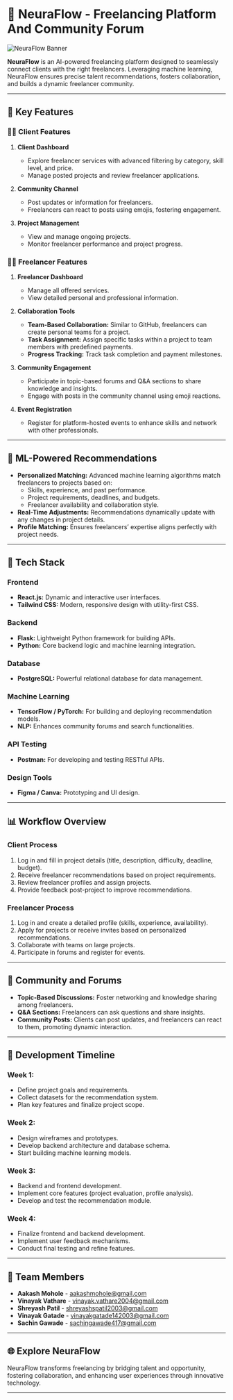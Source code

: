 

# 🌟 **NeuraFlow - Freelancing Platform And Community Forum**

![NeuraFlow Banner](https://sp-ao.shortpixel.ai/client/to_auto,q_glossy,ret_img,w_1024,h_427/https://pianalytix.com/wp-content/uploads/2020/11/Recommendation-Systems-1024x427.jpg)

**NeuraFlow** is an AI-powered freelancing platform designed to seamlessly connect clients with the right freelancers. Leveraging machine learning, NeuraFlow ensures precise talent recommendations, fosters collaboration, and builds a dynamic freelancer community.

---


## 🚀 **Key Features**

### 🧑‍💼 **Client Features**
1. **Client Dashboard**  
   - Explore freelancer services with advanced filtering by category, skill level, and price.
   - Manage posted projects and review freelancer applications.

2. **Community Channel**  
   - Post updates or information for freelancers.  
   - Freelancers can react to posts using emojis, fostering engagement.

3. **Project Management**  
   - View and manage ongoing projects.  
   - Monitor freelancer performance and project progress.

### 🧑‍💻 **Freelancer Features**
1. **Freelancer Dashboard**  
   - Manage all offered services.  
   - View detailed personal and professional information.  

2. **Collaboration Tools**  
   - **Team-Based Collaboration:** Similar to GitHub, freelancers can create personal teams for a project.  
   - **Task Assignment:** Assign specific tasks within a project to team members with predefined payments.  
   - **Progress Tracking:** Track task completion and payment milestones.  

3. **Community Engagement**  
   - Participate in topic-based forums and Q&A sections to share knowledge and insights.  
   - Engage with posts in the community channel using emoji reactions.  

4. **Event Registration**  
   - Register for platform-hosted events to enhance skills and network with other professionals.  

---

## 🧠 **ML-Powered Recommendations**
- **Personalized Matching:** Advanced machine learning algorithms match freelancers to projects based on:  
  - Skills, experience, and past performance.  
  - Project requirements, deadlines, and budgets.  
  - Freelancer availability and collaboration style.  
- **Real-Time Adjustments:** Recommendations dynamically update with any changes in project details.  
- **Profile Matching:** Ensures freelancers’ expertise aligns perfectly with project needs.  

---

## 🔧 **Tech Stack**

### **Frontend**
- **React.js:** Dynamic and interactive user interfaces.  
- **Tailwind CSS:** Modern, responsive design with utility-first CSS.  

### **Backend**
- **Flask:** Lightweight Python framework for building APIs.  
- **Python:** Core backend logic and machine learning integration.  

### **Database**
- **PostgreSQL:** Powerful relational database for data management.  

### **Machine Learning**
- **TensorFlow / PyTorch:** For building and deploying recommendation models.  
- **NLP:** Enhances community forums and search functionalities.  

### **API Testing**
- **Postman:** For developing and testing RESTful APIs.  

### **Design Tools**
- **Figma / Canva:** Prototyping and UI design.  

---

## 📊 **Workflow Overview**

### **Client Process**
1. Log in and fill in project details (title, description, difficulty, deadline, budget).  
2. Receive freelancer recommendations based on project requirements.  
3. Review freelancer profiles and assign projects.  
4. Provide feedback post-project to improve recommendations.  

### **Freelancer Process**
1. Log in and create a detailed profile (skills, experience, availability).  
2. Apply for projects or receive invites based on personalized recommendations.  
3. Collaborate with teams on large projects.  
4. Participate in forums and register for events.  

---

## 💬 **Community and Forums**
- **Topic-Based Discussions:** Foster networking and knowledge sharing among freelancers.  
- **Q&A Sections:** Freelancers can ask questions and share insights.  
- **Community Posts:** Clients can post updates, and freelancers can react to them, promoting dynamic interaction.  

---

## 📆 **Development Timeline**

### **Week 1:**  
- Define project goals and requirements.  
- Collect datasets for the recommendation system.  
- Plan key features and finalize project scope.  

### **Week 2:**  
- Design wireframes and prototypes.  
- Develop backend architecture and database schema.  
- Start building machine learning models.  

### **Week 3:**  
- Backend and frontend development.  
- Implement core features (project evaluation, profile analysis).  
- Develop and test the recommendation module.  

### **Week 4:**  
- Finalize frontend and backend development.  
- Implement user feedback mechanisms.  
- Conduct final testing and refine features.  

---

## 👥 **Team Members**
- **Aakash Mohole** - aakashmohole@gmail.com  
- **Vinayak Vathare** - vinayak.vathare2004@gmail.com  
- **Shreyash Patil** - shreyashspatil2003@gmail.com  
- **Vinayak Gatade** - vinayakgatade142003@gmail.com  
- **Sachin Gawade** - sachingawade417@gmail.com  

---

## 🌐 **Explore NeuraFlow**  
NeuraFlow transforms freelancing by bridging talent and opportunity, fostering collaboration, and enhancing user experiences through innovative technology.

---
